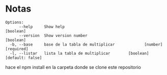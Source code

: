 # Notas
```
Options:
      --help     Show help                                             [boolean]
      --version  Show version number                                   [boolean]
  -b, --base     base de la tabla de multiplicar             [number] [required]
  -l, --listar   lista la tabla de multiplicar        [boolean] [default: false]
```

hace el npm install en la carpeta donde se clone este repositorio
